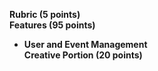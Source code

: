 **Rubric (5 points)**  
**Features (95 points)**  
* **User and Event Management**  
**Creative Portion (20 points)**